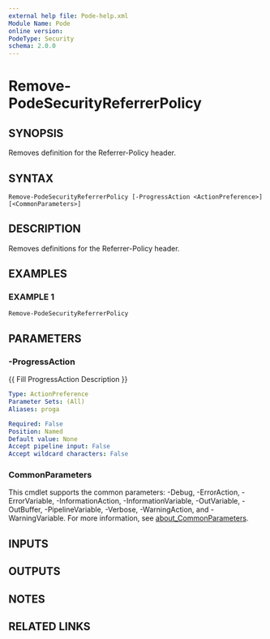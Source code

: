 ```yaml
---
external help file: Pode-help.xml
Module Name: Pode
online version:
PodeType: Security
schema: 2.0.0
---
```


# Remove-PodeSecurityReferrerPolicy

## SYNOPSIS
Removes definition for the Referrer-Policy header.

## SYNTAX

```
Remove-PodeSecurityReferrerPolicy [-ProgressAction <ActionPreference>] [<CommonParameters>]
```

## DESCRIPTION
Removes definitions for the Referrer-Policy header.

## EXAMPLES

### EXAMPLE 1
```
Remove-PodeSecurityReferrerPolicy
```

## PARAMETERS

### -ProgressAction
{{ Fill ProgressAction Description }}

```yaml
Type: ActionPreference
Parameter Sets: (All)
Aliases: proga

Required: False
Position: Named
Default value: None
Accept pipeline input: False
Accept wildcard characters: False
```

### CommonParameters
This cmdlet supports the common parameters: -Debug, -ErrorAction, -ErrorVariable, -InformationAction, -InformationVariable, -OutVariable, -OutBuffer, -PipelineVariable, -Verbose, -WarningAction, and -WarningVariable. For more information, see [about_CommonParameters](http://go.microsoft.com/fwlink/?LinkID=113216).

## INPUTS

## OUTPUTS

## NOTES

## RELATED LINKS
